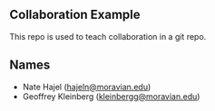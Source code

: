 
## Collaboration Example

This repo is used to teach collaboration in a git repo.

## Names

* Nate Hajel (hajeln@moravian.edu)
* Geoffrey Kleinberg (kleinbergg@moravian.edu)
